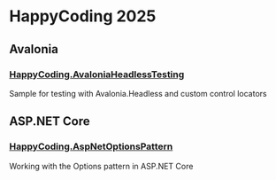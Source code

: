 # HappyCoding 2025
## Avalonia
### [HappyCoding.AvaloniaHeadlessTesting](HappyCoding.AvaloniaHeadlessTesting)
Sample for testing with Avalonia.Headless and custom control locators

## ASP.NET Core
### [HappyCoding.AspNetOptionsPattern](HappyCoding.AspNetOptionsPattern)
Working with the Options pattern in ASP.NET Core